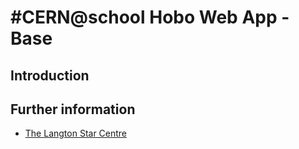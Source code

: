 #CERN@school Hobo Web App - Base
================================

## Introduction

## Further information

* [The Langton Star Centre](http://www.thelangtonstarcentre.org)

